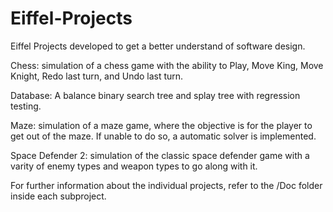 # Eiffel-Projects
 
Eiffel Projects developed to get a better understand of software design.

Chess: simulation of a chess game with the ability to Play, Move King, Move Knight, Redo last turn, and Undo last turn.

Database: A balance binary search tree and splay tree with regression testing.

Maze: simulation of a maze game, where the objective is for the player to get out of the maze. If unable to do so, a automatic solver is implemented. 

Space Defender 2: simulation of the classic space defender game with a varity of enemy types and weapon types to go along with it. 


For further information about the individual projects, refer to the /Doc folder inside each subproject.
